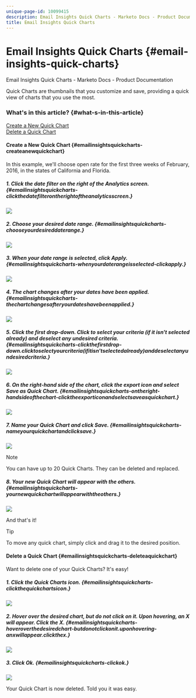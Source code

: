 ```yaml
---
unique-page-id: 10099415
description: Email Insights Quick Charts - Marketo Docs - Product Documentation
title: Email Insights Quick Charts
---
```


# Email Insights Quick Charts {#email-insights-quick-charts}

Email Insights Quick Charts - Marketo Docs - Product Documentation

Quick Charts are thumbnails that you customize and save, providing a quick view of charts that you use the most.

### What's in this article? {#what-s-in-this-article}

[Create a New Quick Chart](#emailinsightsquickcharts-createanewquickchart)  
[Delete a Quick Chart](#emailinsightsquickcharts-deleteaquickchart)

#### Create a New Quick Chart {#emailinsightsquickcharts-createanewquickchart}

In this example, we'll choose open rate for the first three weeks of February, 2016, in the states of California and Florida.

##### 1. Click the date filter on the right of the Analytics screen. {#emailinsightsquickcharts-clickthedatefilterontherightoftheanalyticsscreen.}

![](assets/one-1.png)

##### 2. Choose your desired date range. {#emailinsightsquickcharts-chooseyourdesireddaterange.}

![](assets/two-2.png)

##### 3. When your date range is selected, click Apply. {#emailinsightsquickcharts-whenyourdaterangeisselected-clickapply.}

![](assets/three-2.png)

##### 4. The chart changes after your dates have been applied. {#emailinsightsquickcharts-thechartchangesafteryourdateshavebeenapplied.}

![](assets/four.png)

##### 5. Click the first drop-down. Click to select your criteria (if it isn't selected already) and deselect any undesired criteria. {#emailinsightsquickcharts-clickthefirstdrop-down.clicktoselectyourcriteria(ifitisn'tselectedalready)anddeselectanyundesiredcriteria.}

![](assets/5.png)

##### 6. On the right-hand side of the chart, click the export icon and select Save as Quick Chart. {#emailinsightsquickcharts-ontheright-handsideofthechart-clicktheexporticonandselectsaveasquickchart.}

![](assets/six.png)

##### 7. Name your Quick Chart and click Save. {#emailinsightsquickcharts-nameyourquickchartandclicksave.}

![](assets/seven.png)

>[!NOTE]
>
>You can have up to 20 Quick Charts. They can be deleted and replaced.

##### 8. Your new Quick Chart will appear with the others. {#emailinsightsquickcharts-yournewquickchartwillappearwiththeothers.}

![](assets/8.png)

And that's it!

>[!TIP]
>
>To move any quick chart, simply click and drag it to the desired position.

#### Delete a Quick Chart {#emailinsightsquickcharts-deleteaquickchart}

Want to delete one of your Quick Charts? It's easy!

##### 1. Click the Quick Charts icon. {#emailinsightsquickcharts-clickthequickchartsicon.}

![](assets/nine.png)

##### 2. Hover over the desired chart, but do not click on it. Upon hovering, an X will appear. Click the X. {#emailinsightsquickcharts-hoveroverthedesiredchart-butdonotclickonit.uponhovering-anxwillappear.clickthex.}

![](assets/ten.png)

##### 3. Click Ok. {#emailinsightsquickcharts-clickok.}

![](assets/eleven.png)

Your Quick Chart is now deleted. Told you it was easy.
